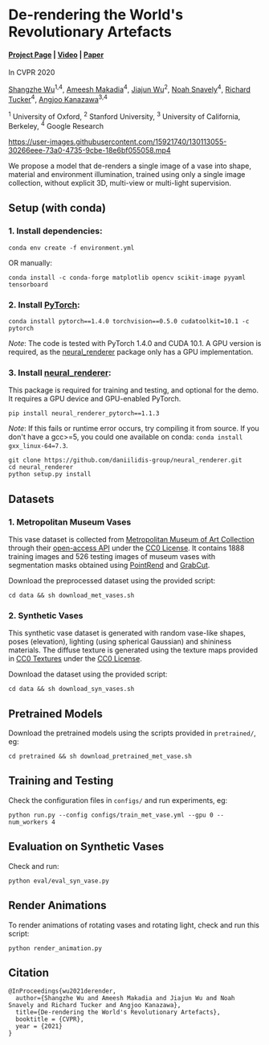 # De-rendering the World's Revolutionary Artefacts
#### [Project Page](https://sorderender.github.io/) | [Video](https://youtu.be/pxkYyyw02H0) | [Paper](https://arxiv.org/abs/2104.03954)

In CVPR 2020

[Shangzhe Wu](https://elliottwu.com/)<sup>1,4</sup>, [Ameesh Makadia](http://ameeshmakadia.com/index.html)<sup>4</sup>, [Jiajun Wu](https://jiajunwu.com/)<sup>2</sup>, [Noah Snavely](https://www.cs.cornell.edu/~snavely/)<sup>4</sup>, [Richard Tucker](https://research.google/people/RichardTucker/)<sup>4</sup>, [Angjoo Kanazawa](https://people.eecs.berkeley.edu/~kanazawa/)<sup>3,4</sup>

<sup>1</sup> University of Oxford, <sup>2</sup> Stanford University, <sup>3</sup> University of California, Berkeley, <sup>4</sup> Google Research


https://user-images.githubusercontent.com/15921740/130113055-30266eee-73a0-4735-9cbe-18e6bf055058.mp4


We propose a model that de-renders a single image of a vase into shape, material and environment illumination, trained using only a single image collection, without explicit 3D, multi-view or multi-light supervision.


## Setup (with conda)

### 1. Install dependencies:
```
conda env create -f environment.yml
```
OR manually:
```
conda install -c conda-forge matplotlib opencv scikit-image pyyaml tensorboard
```


### 2. Install [PyTorch](https://pytorch.org/):
```
conda install pytorch==1.4.0 torchvision==0.5.0 cudatoolkit=10.1 -c pytorch
```
*Note*: The code is tested with PyTorch 1.4.0 and CUDA 10.1. A GPU version is required, as the [neural_renderer](https://github.com/daniilidis-group/neural_renderer) package only has a GPU implementation.


### 3. Install [neural_renderer](https://github.com/daniilidis-group/neural_renderer):
This package is required for training and testing, and optional for the demo. It requires a GPU device and GPU-enabled PyTorch.
```
pip install neural_renderer_pytorch==1.1.3
```

*Note*: If this fails or runtime error occurs, try compiling it from source. If you don't have a gcc>=5, you could one available on conda: `conda install gxx_linux-64=7.3`.
```
git clone https://github.com/daniilidis-group/neural_renderer.git
cd neural_renderer
python setup.py install
```


## Datasets
### 1. Metropolitan Museum Vases
This vase dataset is collected from [Metropolitan Museum of Art Collection](https://www.metmuseum.org/art/collection) through their [open-access API](https://metmuseum.github.io/) under the [CC0 License](https://creativecommons.org/publicdomain/zero/1.0/). It contains 1888 training images and 526 testing images of museum vases with segmentation masks obtained using [PointRend](https://arxiv.org/abs/1912.08193) and [GrabCut](https://dl.acm.org/doi/10.1145/1015706.1015720).

Download the preprocessed dataset using the provided script:
```
cd data && sh download_met_vases.sh
```

### 2. Synthetic Vases
This synthetic vase dataset is generated with random vase-like shapes, poses (elevation), lighting (using spherical Gaussian) and shininess materials. The diffuse texture is generated using the texture maps provided in [CC0 Textures](https://cc0textures.com/) under the [CC0 License](https://creativecommons.org/publicdomain/zero/1.0/).

Download the dataset using the provided script:
```
cd data && sh download_syn_vases.sh
```


## Pretrained Models
Download the pretrained models using the scripts provided in `pretrained/`, eg:
```
cd pretrained && sh download_pretrained_met_vase.sh
```


## Training and Testing
Check the configuration files in `configs/` and run experiments, eg:
```
python run.py --config configs/train_met_vase.yml --gpu 0 --num_workers 4
```


## Evaluation on Synthetic Vases
Check and run:
```
python eval/eval_syn_vase.py
```


## Render Animations
To render animations of rotating vases and rotating light, check and run this script:
```
python render_animation.py
```


## Citation
```
@InProceedings{wu2021derender,
  author={Shangzhe Wu and Ameesh Makadia and Jiajun Wu and Noah Snavely and Richard Tucker and Angjoo Kanazawa},
  title={De-rendering the World's Revolutionary Artefacts},
  booktitle = {CVPR},
  year = {2021}
}
```
